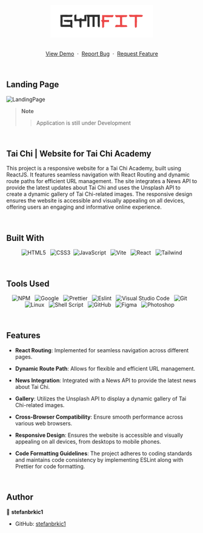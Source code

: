 <br>
<br>

<div align="center">
<img src="./src/assets/img/github-logo.jpg" alt="logo" width="270">
<br>
<br>
  <p>
    <a href="https://tai-chi.vercel.app/">View Demo</a>
    &nbsp;·&nbsp;
    <a href="https://github.com/stefanbrkic1/tai-chi/issues">Report Bug</a>
    &nbsp;·&nbsp;
    <a href="https://github.com/stefanbrkic1/tai-chi/issues">Request Feature</a>
  </p>

</div>

<br>
<!-- ABOUT THE PROJECT -->

## Landing Page

![LandingPage](./src/assets/img/landing-page.png)

> **Note**
>
> > Application is still under Development

<br>

## Tai Chi | Website for Tai Chi Academy

This project is a responsive website for a Tai Chi Academy, built using ReactJS. It features seamless navigation with React Routing and dynamic route paths for efficient URL management. The site integrates a News API to provide the latest updates about Tai Chi and uses the Unsplash API to create a dynamic gallery of Tai Chi-related images. The responsive design ensures the website is accessible and visually appealing on all devices, offering users an engaging and informative online experience.

<br>

## Built With

<div align=center>

![HTML5](https://img.shields.io/badge/html5-%23E34F26.svg?style=for-the-badge&logo=html5&logoColor=white) &nbsp;&nbsp;![CSS3](https://img.shields.io/badge/css3-%231572B6.svg?style=for-the-badge&logo=css3&logoColor=white)&nbsp;&nbsp;![JavaScript](https://img.shields.io/badge/Javascript%20-%23F7DF1E.svg?style=for-the-badge&logo=javascript&logoColor=black) &nbsp;&nbsp;![Vite](https://img.shields.io/badge/vite-646CFF.svg?style=for-the-badge&logo=vite&logoColor=white) &nbsp;&nbsp;![React](https://img.shields.io/badge/react-0D6D8C?style=for-the-badge&logo=react&logoColor=white) &nbsp;&nbsp;![Tailwind](https://img.shields.io/badge/Tailwind-06B6D4?style=for-the-badge&logo=TailwindCSS&logoColor=white)

<br>
</div>

## Tools Used

<div align=center>
  
![NPM](https://img.shields.io/badge/npm-CB3837?style=for-the-badge&logo=npm&logoColor=white) &nbsp;&nbsp;![Google](https://img.shields.io/badge/google-DA4437?style=for-the-badge&logo=google&logoColor=white) &nbsp;&nbsp;![Prettier](https://img.shields.io/badge/prettier-1A2C34?style=for-the-badge&logo=prettier&logoColor=F7BA3E) &nbsp;&nbsp;![Eslint](https://img.shields.io/badge/eslint-3A33D1?style=for-the-badge&logo=eslint&logoColor=white) &nbsp;&nbsp;![Visual Studio Code](https://img.shields.io/badge/VS%20Code-0078d7.svg?style=for-the-badge&logo=visual-studio-code&logoColor=white) &nbsp;&nbsp;![Git](https://img.shields.io/badge/Git-F05032?style=for-the-badge&logo=git&logoColor=white) &nbsp;&nbsp;![Linux](https://img.shields.io/badge/linux-FCC624?style=for-the-badge&logo=linux&logoColor=black) &nbsp;&nbsp;![Shell Script](https://img.shields.io/badge/Terminal-241F31?style=for-the-badge&logo=gnu-bash&logoColor=white) &nbsp;&nbsp;![GitHub](https://img.shields.io/badge/github-181717?style=for-the-badge&logo=github&logoColor=white) &nbsp;&nbsp;![Figma](https://img.shields.io/badge/figma-F24E1E?style=for-the-badge&logo=figma&logoColor=white) &nbsp;&nbsp;![Photoshop](https://img.shields.io/badge/adobephotoshop-31A8FF?style=for-the-badge&logo=adobephotoshop&logoColor=white) &nbsp;&nbsp;

</div>

<br>

## Features

- **React Routing**: Implemented for seamless navigation across different pages.

- **Dynamic Route Path**: Allows for flexible and efficient URL management.

- **News Integration**: Integrated with a News API to provide the latest news about Tai Chi.

- **Gallery**: Utilizes the Unsplash API to display a dynamic gallery of Tai Chi-related images.

- **Cross-Browser Compatibility**: Ensure smooth performance across various web browsers.

- **Responsive Design**: Ensures the website is accessible and visually appealing on all devices, from desktops to mobile phones.

- **Code Formatting Guidelines**: The project adheres to coding standards and maintains code consistency by implementing ESLint along with Prettier for code formatting.

<br>

## Author

👤 **stefanbrkic1**

- GitHub: [stefanbrkic1](https://github.com/stefanbrkic1)
